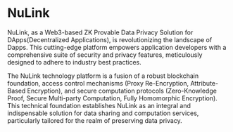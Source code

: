 # NuLink
NuLink, as a Web3-based ZK Provable Data Privacy Solution for DApps(Decentralized Applications), is revolutionizing the landscape of Dapps. This cutting-edge platform empowers application developers with a comprehensive suite of security and privacy features, meticulously designed to adhere to industry best practices.

The NuLink technology platform is a fusion of a robust blockchain foundation, access control mechanisms (Proxy Re-Encryption, Attribute-Based Encryption), and secure computation protocols (Zero-Knowledge Proof, Secure Multi-party Computation, Fully Homomorphic Encryption). This technical foundation establishes NuLink as an integral and indispensable solution for data sharing and computation services, particularly tailored for the realm of preserving data privacy.
